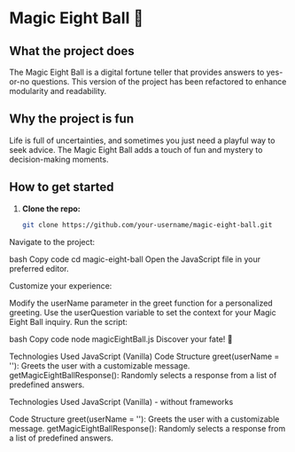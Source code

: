 # Magic Eight Ball 🎱

## What the project does
The Magic Eight Ball is a digital fortune teller that provides answers to yes-or-no questions. This version of the project has been refactored to enhance modularity and readability.

## Why the project is fun
Life is full of uncertainties, and sometimes you just need a playful way to seek advice. The Magic Eight Ball adds a touch of fun and mystery to decision-making moments.

## How to get started
1. **Clone the repo:**
   ```bash
   git clone https://github.com/your-username/magic-eight-ball.git
Navigate to the project:

bash
Copy code
cd magic-eight-ball
Open the JavaScript file in your preferred editor.

Customize your experience:

Modify the userName parameter in the greet function for a personalized greeting.
Use the userQuestion variable to set the context for your Magic Eight Ball inquiry.
Run the script:

bash
Copy code
node magicEightBall.js
Discover your fate! 🎱

Technologies Used
JavaScript (Vanilla)
Code Structure
greet(userName = ''): Greets the user with a customizable message.
getMagicEightBallResponse(): Randomly selects a response from a list of predefined answers.

Technologies Used
JavaScript (Vanilla) - without frameworks

Code Structure
greet(userName = ''): Greets the user with a customizable message.
getMagicEightBallResponse(): Randomly selects a response from a list of predefined answers.
